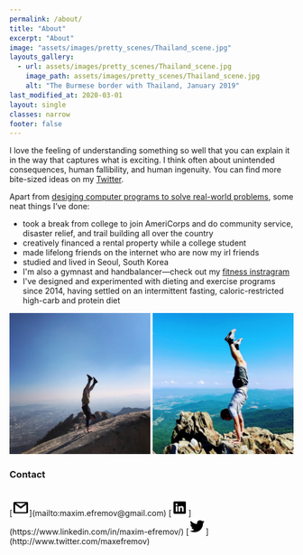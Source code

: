 ```yaml
---
permalink: /about/
title: "About"
excerpt: "About"
image: "assets/images/pretty_scenes/Thailand_scene.jpg"
layouts_gallery:
  - url: assets/images/pretty_scenes/Thailand_scene.jpg
    image_path: assets/images/pretty_scenes/Thailand_scene.jpg
    alt: "The Burmese border with Thailand, January 2019"
last_modified_at: 2020-03-01
layout: single
classes: narrow
footer: false
---
```

I love the feeling of understanding something so well that you can explain it in the way that captures what is exciting. I think often about unintended consequences, human fallibility, and human ingenuity. You can find more bite-sized ideas on my [Twitter](https://twitter.com/maxefremov).

Apart from [desiging computer programs to solve real-world problems](/machine-learning/), some neat things I’ve done:

- took a break from college to join AmeriCorps and do community service, disaster relief, and trail building all over the country
- creatively financed a rental property while a college student
- made lifelong friends on the internet who are now my irl friends
- studied and lived in Seoul, South Korea
- I'm also a gymnast and handbalancer—check out my [fitness instragram](https://www.instagram.com/maximally.me/)
- I've designed and experimented with dieting and exercise programs since 2014, having settled on an intermittent fasting, caloric-restricted high-carb and protein diet

<center>
<img src="/assets/images/handstands/bukhansan.jpg" alt="Bukhansan, Seoul, Korea" width="250"/>

<img src="/assets/images/handstands/shenandoah.jpg" alt="Shenendoah, Virgina" width="250"/>
</center>

### Contact

<!-- display the social media buttons in your README -->
<br>
[<img src="/assets/images/icons/gmail.png">](mailto:maxim.efremov@gmail.com)
[<img src="/assets/images/icons/linkedin.png">](https://www.linkedin.com/in/maxim-efremov/)
[<img src="/assets/images/icons/twitter.png">](http://www.twitter.com/maxefremov)
